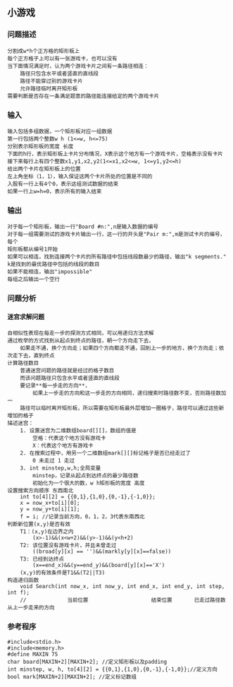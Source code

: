 ## 小游戏

### 问题描述
    分割成w*h个正方格的矩形板上
    每个正方格子上可以有一张游戏卡，也可以没有
    当下面情况满足时，认为两个游戏卡片之间有一条路径相连：
        路径只包含水平或者竖直的直线段
        路径不能穿过别的游戏卡片
        允许路径临时离开矩形板
    需要判断是否存在一条满足题意的路径能连接给定的两个游戏卡片

### 输入
    输入包括多组数据，一个矩形板对应一组数据
    第一行包括两个整数w h (1<=w, h<=75)
    分别表示矩形板的宽度 长度
    下面的h行，表示矩形板上卡片分布情况，X表示这个地方有一个游戏卡片，空格表示没有卡片
    接下来每行上有四个整数x1,y1,x2,y2(1<=x1,x2<=w, 1<=y1,y2<=h)
    给出两个卡片在矩形板上的位置
    左上角坐标（1，1），输入保证这两个卡片所处的位置是不同的
    入股有一行上有4个0，表示这组测试数据的结束
    如果一行上w=h=0，表示所有的输入结束
 
### 输出
    对于每一个矩形板，输出一行"Board #n:",n是输入数据的编号
    对于每一组需要测试的游戏卡片输出一行，这一行的开头是"Pair m:",m是测试卡片的编号，每个
    矩形板都从编号1开始
    如果可以相连，找到连接两个卡片的所有路径中包括线段数最少的路径，输出"k segments."
    k是找到的最优路径中包括的线段的数目
    如果不能相连，输出"impossible"
    每组之后输出一个空行
    
### 问题分析
#### 迷宫求解问题
    自相似性表现在每走一步的探测方式相同，可以用递归方法求解
    通过枚举的方式找到从起点到终点的路径，朝一个方向走下去，
        如果走不通，换个方向走；如果四个方向都走不通，回到上一步的地方，换个方向走；依次走下去，直到终点
    计算路径数目
        普通迷宫问题的路径就是经过的格子数目
        而该问题路径只包含水平或者竖直的直线段
        要记录**每一步走的方向**，
            如果上一步走的方向和这一步走的方向相同，递归搜索时路径数不变，否则路径数加一
        路径可以临时离开矩形板，所以需要在矩形板最外层增加一圈格子，路径可以通过这些新增加的格子
    描述迷宫：
        1. 设置迷宫为二维数组board[][]，数组的值是
            空格：代表这个地方没有游戏卡
            X：代表这个地方有游戏卡
        2. 在搜索过程中，用另一个二维数组mark[][]标记格子是否已经走过了
            0 未走过 1 走过
        3. int minstep,w,h;全局变量
            minstep，记录从起点到达终点的最少路径数
            初始化为一个很大的数，w h矩形板的宽度 高度
    设置搜索方向顺序 东西南北
        int to[4][2] = {{0,1},{1,0},{0,-1},{-1,0}};
        x = now_x+to[i][0];
        y = now_y+to[i][1];
        f = i; //记录当前方向，0，1，2，3代表东南西北
    判断新位置(x,y)是否有效
        T1：(x,y)在边界之内
            (x>-1)&&(x<w+2)&&(y>-1)&&(y<h+2)
        T2: 该位置没有游戏卡片，并且未曾走过
            ((broad[y][x] == '')&&(markly[y][x]==false))
        T3: 已经到达终点
            (x==end_x)&&(y==end_y)&&(board[y][x]=='X')
        (x,y)的有效条件是T1&&(T2||T3)
    构造递归函数  
        void Search(int now_x, int now_y, int end_x, int end_y, int step, int f);
        //             当前位置                    结束位置       已走过路径数  从上一步走来的方向
        
    
### 参考程序
```   
#include<stdio.h>
#include<memory.h>
#define MAXIN 75
char board[MAXIN+2][MAXIN+2]; //定义矩形板以及padding
int minstep, w, h, to[4][2] = {{0,1},{1,0},{0,-1},{-1,0}};//定义方向
bool mark[MAXIN+2][MAXIN+2]; //定义标记数组
    
```    
    
